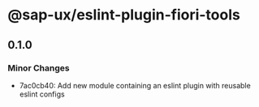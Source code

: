 # @sap-ux/eslint-plugin-fiori-tools

## 0.1.0

### Minor Changes

-   7ac0cb40: Add new module containing an eslint plugin with reusable eslint configs
